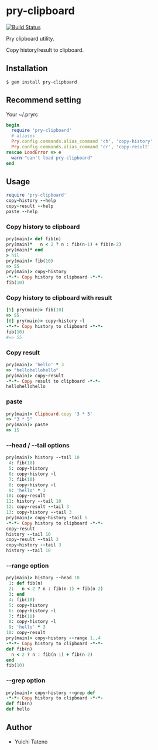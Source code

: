 # pry-clipboard

[![Build Status](https://secure.travis-ci.org/hotchpotch/pry-clipboard.png?branch=master)](http://travis-ci.org/hotchpotch/pry-clipboard)

Pry clipboard utility.

Copy history/result to clipboard.

## Installation

    $ gem install pry-clipboard

## Recommend setting

Your ~/.pryrc

```ruby
begin
  require 'pry-clipboard'
  # aliases
  Pry.config.commands.alias_command 'ch', 'copy-history'
  Pry.config.commands.alias_command 'cr', 'copy-result'
rescue LoadError => e
  warn "can't load pry-clipboard"
end
```

## Usage

```ruby
require 'pry-clipboard'
copy-history --help
copy-result --help
paste --help
```

### Copy history to clipboard

```ruby
pry(main)> def fib(n)
pry(main)*   n < 2 ? n : fib(n-1) + fib(n-2)
pry(main)* end
> nil
pry(main)> fib(10)
=> 55
pry(main)> copy-history
-*-*- Copy history to clipboard -*-*-
fib(10)
```

### Copy history to clipboard with result

```ruby
[5] pry(main)> fib(10)
=> 55
[6] pry(main)> copy-history -l
-*-*- Copy history to clipboard -*-*-
fib(10)
#=> 55
```

### Copy result

```ruby
pry(main)> 'hello' * 3
=> "hellohellohello"
pry(main)> copy-result
-*-*- Copy result to clipboard -*-*-
hellohellohello
```

### paste

```ruby
pry(main)> Clipboard.copy '3 * 5'
=> "3 * 5"
pry(main)> paste
=> 15
```

### --head / --tail options

```ruby
pry(main)> history --tail 10
 4: fib(10)
 5: copy-history
 6: copy-history -l
 7: fib(10)
 8: copy-history -l
 9: 'hello' * 3
10: copy-result
11: history --tail 10
12: copy-result --tail 3
13: copy-history --tail 3
pry(main)> copy-history -tail 5
-*-*- Copy history to clipboard -*-*-
copy-result
history --tail 10
copy-result --tail 3
copy-history --tail 3
history --tail 10
```

### --range option

```ruby
pry(main)> history --head 10
 1: def fib(n)
 2:   n < 2 ? n : fib(n-1) + fib(n-2)
 3: end
 4: fib(10)
 5: copy-history
 6: copy-history -l
 7: fib(10)
 8: copy-history -l
 9: 'hello' * 3
10: copy-result
pry(main)> copy-history --range 1..4
-*-*- Copy history to clipboard -*-*-
def fib(n)
  n < 2 ? n : fib(n-1) + fib(n-2)
end
fib(10)
```

### --grep option

```ruby
pry(main)> copy-history --grep def
-*-*- Copy history to clipboard -*-*-
def fib(n)
def hello
```

## Author

* Yuichi Tateno

